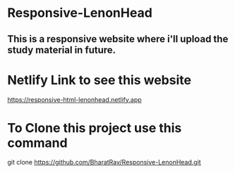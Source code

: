 # Responsive-LenonHead

## This is a responsive  website where i'll upload the study material in future. ##

# Netlify Link to see this website
 https://responsive-html-lenonhead.netlify.app


# To Clone this project use this command
 git clone  https://github.com/BharatRav/Responsive-LenonHead.git
